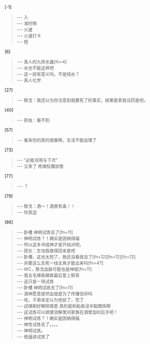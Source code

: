 
[-1] 
>--- 入<br>
>--- 准时啊<br>
>--- 火速<br>
>--- 火速打卡<br>
>--- 短<br>

[6] 
>--- 真人的九转水蛊[fn=4]<br>
>--- 水也不能这样吧<br>
>--- 这一段有意义吗，不是纯水？<br>
>--- 真人化学<br>

[27] 
>--- 鬃戈：我还以为你注意到我要死了的事实，结果是拿我试药是吧。<br>

[40] 
>--- 抓虫：看不到<br>

[57] 
>--- 看来伤的真的很重啊，生活不能自理了<br>

[73] 
>--- “必能活用与下次”<br>
>--- 又來了 修煉狂魔狀態<br>

[77] 
>--- ？<br>

[79] 
>--- 鬃戈：酒～！酒里有毒！！<br>
>--- 你真逗<br>

[86] 
>--- 卧槽  神明试炼去了[fn=11]<br>
>--- 神明试炼？！确实是因祸得福<br>
>--- 所以这本书成神才是开始对吧。<br>
>--- 团长：生怕我救得回来是吧<br>
>--- 卧槽，这也太短了，我还没看就没了[fn=12][fn=12][fn=12]<br>
>--- 非要这么生死一线主角才能出来吗[fn=47]<br>
>--- WC，鬃戈血脉可能也是神级[fn=11]<br>
>--- 我五毛辣条赌紫最后爱上鬃哥<br>
>--- 这只是一场试炼<br>
>--- 卧槽  神明试炼去了[fn=11]<br>
>--- 酒神愿意提供血就是为了传播信仰吗<br>
>--- 哇，子弟肯定以为他挂了，完了<br>
>--- 試煉剛好解除隱患 真的是和船長沒半點關係啊<br>
>--- 这试炼可以顺便消解里间家族在酒里加的后手吧！<br>
>--- 神明试炼？！确实是因祸得福<br>
>--- 神性试炼去了。。。。<br>
>--- 神明试炼。<br>
>--- 绝逼进试炼了<br>
